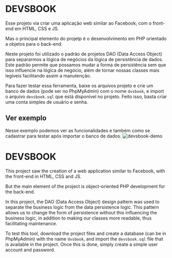# DEVSBOOK

Esse projeto via criar uma aplicação web similar ao Facebook, com o front-end em HTML, CSS e JS.

Mas o principal elemento do projetp é o desenvolvimento em PHP orientado a objetos para o back-end.

Neste projeto foi utilizado o padrão de projetos DAO (Data Access Object) para separarmos a lógica de negócios da lógica de persistência de dados. Este padrão permite que possamos mudar a forma de persistência sem que isso influencie na lógica de negócio, além de tornar nossas classes mais legíveis facilitando assim a manutenção.

Para fazer testar essa ferramenta, baixe os arquivos projeto e crie um banco de dados (pode ser no PhpMyAdmin) com o nome `dvsbook`, e import o arquivo `devsbook.sql` que está disponível no projeto. Feito isso, basta criar uma conta simples de usuário e senha. 

## Ver exemplo
Nesse exemplo podemos ver as funcionalidades e também como se cadastrar para testar após importar o banco de dados.
![devsbook-demo](https://github.com/michelam90/devsbook_oo/assets/121909327/6a3b9ee1-356c-46d3-81df-f4960378e400)


# DEVSBOOK
This project saw the creation of a web application similar to Facebook, with the front-end in HTML, CSS and JS.

But the main element of the project is object-oriented PHP development for the back-end.

In this project, the DAO (Data Access Object) design pattern was used to separate the business logic from the data persistence logic. This pattern allows us to change the form of persistence without this influencing the business logic, in addition to making our classes more readable, thus facilitating maintenance.

To test this tool, download the project files and create a database (can be in PhpMyAdmin) with the name `dvsbook`, and import the `devsbook.sql` file that is available in the project. Once this is done, simply create a simple user account and password.
